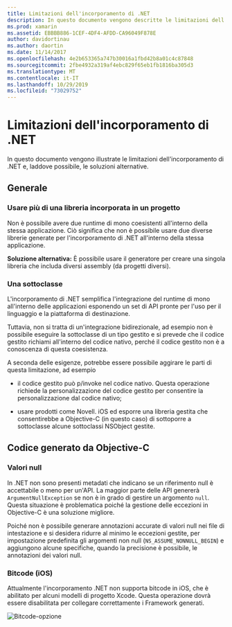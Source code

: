 ```yaml
---
title: Limitazioni dell'incorporamento di .NET
description: In questo documento vengono descritte le limitazioni dell'incorporamento di .NET, lo strumento che consente di utilizzare il codice .NET in altri linguaggi di programmazione.
ms.prod: xamarin
ms.assetid: EBBBB886-1CEF-4DF4-AFDD-CA96049F878E
author: davidortinau
ms.author: daortin
ms.date: 11/14/2017
ms.openlocfilehash: 4e2b653365a747b30016a1fbd42b8a01c4c87848
ms.sourcegitcommit: 2fbe4932a319af4ebc829f65eb1fb1816ba305d3
ms.translationtype: MT
ms.contentlocale: it-IT
ms.lasthandoff: 10/29/2019
ms.locfileid: "73029752"
---
```

# <a name="net-embedding-limitations"></a>Limitazioni dell'incorporamento di .NET

In questo documento vengono illustrate le limitazioni dell'incorporamento di .NET e, laddove possibile, le soluzioni alternative.

## <a name="general"></a>Generale

### <a name="use-more-than-one-embedded-library-in-a-project"></a>Usare più di una libreria incorporata in un progetto

Non è possibile avere due runtime di mono coesistenti all'interno della stessa applicazione. Ciò significa che non è possibile usare due diverse librerie generate per l'incorporamento di .NET all'interno della stessa applicazione.

**Soluzione alternativa:** È possibile usare il generatore per creare una singola libreria che includa diversi assembly (da progetti diversi).

### <a name="subclassing"></a>Una sottoclasse

L'incorporamento di .NET semplifica l'integrazione del runtime di mono all'interno delle applicazioni esponendo un set di API pronte per l'uso per il linguaggio e la piattaforma di destinazione.

Tuttavia, non si tratta di un'integrazione bidirezionale, ad esempio non è possibile eseguire la sottoclasse di un tipo gestito e si prevede che il codice gestito richiami all'interno del codice nativo, perché il codice gestito non è a conoscenza di questa coesistenza.

A seconda delle esigenze, potrebbe essere possibile aggirare le parti di questa limitazione, ad esempio

* il codice gestito può p/invoke nel codice nativo. Questa operazione richiede la personalizzazione del codice gestito per consentire la personalizzazione dal codice nativo;

* usare prodotti come Novell. iOS ed esporre una libreria gestita che consentirebbe a Objective-C (in questo caso) di sottoporre a sottoclasse alcune sottoclassi NSObject gestite.

## <a name="objective-c-generated-code"></a>Codice generato da Objective-C

### <a name="nullability"></a>Valori null

In .NET non sono presenti metadati che indicano se un riferimento null è accettabile o meno per un'API. La maggior parte delle API genererà `ArgumentNullException` se non è in grado di gestire un argomento `null`. Questa situazione è problematica poiché la gestione delle eccezioni in Objective-C è una soluzione migliore.

Poiché non è possibile generare annotazioni accurate di valori null nei file di intestazione e si desidera ridurre al minimo le eccezioni gestite, per impostazione predefinita gli argomenti non null (`NS_ASSUME_NONNULL_BEGIN`) e aggiungono alcune specifiche, quando la precisione è possibile, le annotazioni dei valori null.

### <a name="bitcode-ios"></a>Bitcode (iOS)

Attualmente l'incorporamento .NET non supporta bitcode in iOS, che è abilitato per alcuni modelli di progetto Xcode. Questa operazione dovrà essere disabilitata per collegare correttamente i Framework generati.

![Bitcode-opzione](images/ios-bitcode-option.png)
